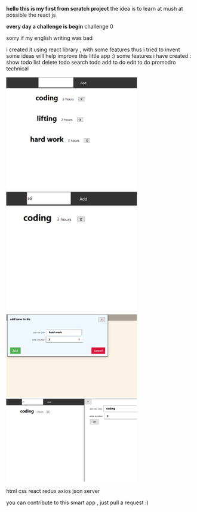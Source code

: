 **hello  this is my first from scratch project** 
the idea is to learn at mush at possible the react js

**every day a challenge is begin**
challenge 0

sorry if my english writing was bad 

i created it using react library , with some features thus i tried to invent 
some ideas will help improve this little app :)
some features i have created :
show todo list 
delete todo 
search todo
add to do
edit to do
   promodro technical 

 
<p >
  <img src="./public/Capture1.PNG" width="350"  >
  <img src="./public/Captur2.PNG" width="350"  >
   <img src="./public/Caure.PNG" width="350"  >
   <img src="./public/Cure.PNG" width="350" >


</p>

 
html 
css
react 
redux 
axios
json server

you can contribute to this smart app , just pull a request :)

